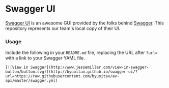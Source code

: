 # Swagger UI

[Swagger UI](http://swagger.io/swagger-ui/) is an awesome GUI provided by the folks behind [Swagger](http://swagger.io/). This repository represents our team's local copy of their UI.

### Usage
Include the following in your `README.md` file, replacing the URL after `?url=` with a link to your Swagger YAML file.

```
[![View in Swagger](http://www.jessemillar.com/view-in-swagger-button/button.svg)](http://byuoitav.github.io/swagger-ui/?url=https://raw.githubusercontent.com/byuoitav/av-api/master/swagger.yml)
```
